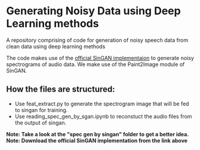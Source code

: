 # Generating Noisy Data using Deep Learning methods

A repository comprising of code for generation of noisy speech data from clean data using deep learning methods

The code makes use of the [official SinGAN implementaion](https://github.com/tamarott/SinGAN) to generate noisy spectrograms of audio data.
We make use of the Paint2Image module of SinGAN.

## How the files are structured:

- Use feat_extract.py to generate the spectrogram image that will be fed to singan for training.
- Use reading_spec_gen_by_sgan.ipynb to reconstuct the audio files from the output of singan.

**Note: Take a look at the "spec gen by singan" folder to get a better idea.**  
**Note: Download the official SinGAN implementation from the link above**
